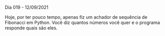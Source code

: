 Dia 019 - 12/09/2021

Hoje, por ter pouco tempo, apenas fiz um achador de sequência de Fibonacci em Python. Você diz quantos números você quer e o programa responde quais são eles.
